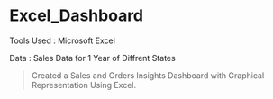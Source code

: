 # Excel_Dashboard

Tools Used : Microsoft Excel

Data : Sales Data for 1 Year of Diffrent States

> Created a Sales and Orders Insights Dashboard with Graphical Representation Using Excel.
